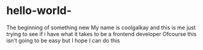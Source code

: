 # hello-world-
The beginning of something new 
My name is coolgalkay and this is me just trying to see if i have what it takes to be a frontend developer
Ofcourse this isn't going to be easy but I hope I can do this 
